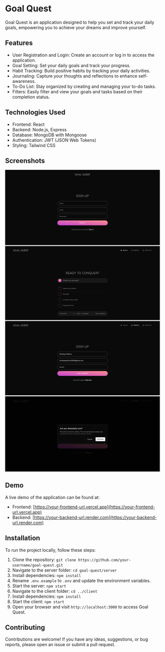 # Goal Quest

Goal Quest is an application designed to help you set and track your daily goals, empowering you to achieve your dreams and improve yourself.

## Features

- User Registration and Login: Create an account or log in to access the application.
- Goal Setting: Set your daily goals and track your progress.
- Habit Tracking: Build positive habits by tracking your daily activities.
- Journaling: Capture your thoughts and reflections to enhance self-awareness.
- To-Do List: Stay organized by creating and managing your to-do tasks.
- Filters: Easily filter and view your goals and tasks based on their completion status.

## Technologies Used

- Frontend: React
- Backend: Node.js, Express
- Database: MongoDB with Mongoose
- Authentication: JWT (JSON Web Tokens)
- Styling: Tailwind CSS

## Screenshots

![Sign Up Page](/images/signup.png)
![Home Page](/images/home.png)
![Update Profile Page](/images/update-profile.png)
![Delete Profile Page](/images/delete-profile.png)

## Demo

A live demo of the application can be found at:

- Frontend: [https://your-frontend-url.vercel.app](https://your-frontend-url.vercel.app)
- Backend: [https://your-backend-url.render.com](https://your-backend-url.render.com)

## Installation

To run the project locally, follow these steps:

1. Clone the repository: `git clone https://github.com/your-username/goal-quest.git`
2. Navigate to the server folder: `cd goal-quest/server`
3. Install dependencies: `npm install`
4. Rename `.env.example` to `.env` and update the environment variables.
5. Start the server: `npm start`
6. Navigate to the client folder: `cd ../client`
7. Install dependencies: `npm install`
8. Start the client: `npm start`
9. Open your browser and visit `http://localhost:3000` to access Goal Quest.

## Contributing

Contributions are welcome! If you have any ideas, suggestions, or bug reports, please open an issue or submit a pull request.
